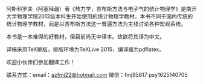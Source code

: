 阿斯科罗夫（阿塞拜疆）著《热力学，吉布斯方法与电子气的统计物理学》是南开大学物理学院2013级本科生开始使用的统计物理学教材。本书不同于国内传统的统计物理学教材，而是以吉布斯方法这一普遍方法为主线讨论各种宏观系统。

本书是一本难得的好教材，但目前尚无中译本。故欲将其译为中文。

译稿采用TeX排版，排版环境为TeXLive 2015，编译器为pdflatex。

欢迎小伙伴们参加翻译工作！

联系方式：email：azfmj22@hotmail.com
          微信：fmj95817 psy1625140705
